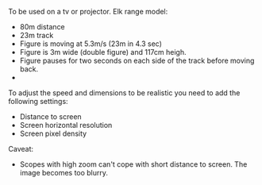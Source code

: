 To be used on a tv or projector.
Elk range model:
- 80m distance
- 23m track
- Figure is moving at 5.3m/s (23m in 4.3 sec)
- Figure is 3m wide (double figure) and 117cm heigh.
- Figure pauses for two seconds on each side of the track before moving back.
- 
To adjust the speed and dimensions to be realistic you need to add the following settings:
- Distance to screen
- Screen horizontal resolution
- Screen pixel density

Caveat:
- Scopes with high zoom can't cope with short distance to screen. The image becomes too blurry.
